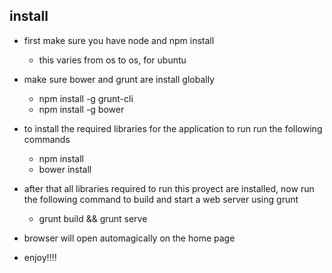 ## install
- first make sure you have node and npm install
    - this varies from os to os, for ubuntu

- make sure bower and grunt are install globally
    - npm install -g grunt-cli
    - npm install -g bower

- to install the required libraries for the application to run  run the following commands
    - npm install
    - bower install

- after that all libraries required to run this proyect are installed, now run the following command to build and start a web server using grunt
    - grunt build && grunt serve

- browser will open automagically on the home page
- enjoy!!!!
